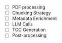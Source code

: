 - [ ] PDF processing
- [ ] Chunking Strategy
- [ ] Metadata Enrichment
- [ ] LLM Calls
- [ ] TOC Generation
- [ ] Post-processing